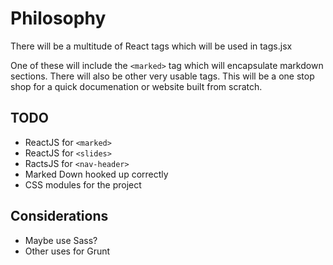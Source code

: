 # Philosophy
There will be a multitude of React tags which will be used in tags.jsx

One of these will include the `<marked>` tag which will encapsulate markdown sections. There will also be other very usable tags. This will be a one stop shop for a quick documenation or website built from scratch.

## TODO
- ReactJS for `<marked>`
- ReactJS for `<slides>`
- RactsJS for `<nav-header>`
- Marked Down hooked up correctly
- CSS modules for the project

## Considerations
- Maybe use Sass?
- Other uses for Grunt